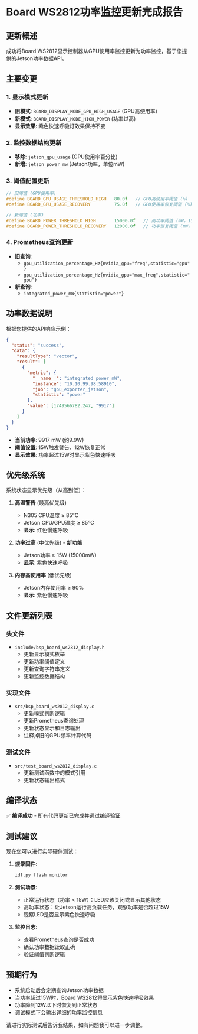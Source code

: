 # Board WS2812功率监控更新完成报告

## 更新概述

成功将Board WS2812显示控制器从GPU使用率监控更新为功率监控，基于您提供的Jetson功率数据API。

## 主要变更

### 1. 显示模式更新
- **旧模式**: `BOARD_DISPLAY_MODE_GPU_HIGH_USAGE` (GPU高使用率)
- **新模式**: `BOARD_DISPLAY_MODE_HIGH_POWER` (功率过高)
- **显示效果**: 紫色快速呼吸灯效果保持不变

### 2. 监控数据结构更新
- **移除**: `jetson_gpu_usage` (GPU使用率百分比)
- **新增**: `jetson_power_mw` (Jetson功率，单位mW)

### 3. 阈值配置更新
```c
// 旧阈值 (GPU使用率)
#define BOARD_GPU_USAGE_THRESHOLD_HIGH   80.0f   // GPU高使用率阈值 (%)
#define BOARD_GPU_USAGE_RECOVERY         75.0f   // GPU使用率恢复阈值 (%)

// 新阈值 (功率)
#define BOARD_POWER_THRESHOLD_HIGH       15000.0f   // 高功率阈值 (mW，15W)
#define BOARD_POWER_THRESHOLD_RECOVERY   12000.0f   // 功率恢复阈值 (mW，12W)
```

### 4. Prometheus查询更新
- **旧查询**: 
  - `gpu_utilization_percentage_Hz{nvidia_gpu="freq",statistic="gpu"}`
  - `gpu_utilization_percentage_Hz{nvidia_gpu="max_freq",statistic="gpu"}`
- **新查询**: 
  - `integrated_power_mW{statistic="power"}`

## 功率数据说明

根据您提供的API响应示例：
```json
{
  "status": "success",
  "data": {
    "resultType": "vector",
    "result": [
      {
        "metric": {
          "__name__": "integrated_power_mW",
          "instance": "10.10.99.98:58910",
          "job": "gpu_exporter_jetson",
          "statistic": "power"
        },
        "value": [1749566782.247, "9917"]
      }
    ]
  }
}
```

- **当前功率**: 9917 mW (约9.9W)
- **阈值设置**: 15W触发警告，12W恢复正常
- **显示效果**: 功率超过15W时显示紫色快速呼吸

## 优先级系统

系统状态显示优先级（从高到低）：

1. **高温警告** (最高优先级)
   - N305 CPU温度 ≥ 85°C
   - Jetson CPU/GPU温度 ≥ 85°C
   - **显示**: 红色慢速呼吸

2. **功率过高** (中优先级) - **新功能**
   - Jetson功率 ≥ 15W (15000mW)
   - **显示**: 紫色快速呼吸

3. **内存高使用率** (低优先级)
   - Jetson内存使用率 ≥ 90%
   - **显示**: 紫色慢速呼吸

## 文件更新列表

### 头文件
- `include/bsp_board_ws2812_display.h`
  - 更新显示模式枚举
  - 更新功率阈值定义
  - 更新查询字符串定义
  - 更新监控数据结构

### 实现文件
- `src/bsp_board_ws2812_display.c`
  - 更新模式判断逻辑
  - 更新Prometheus查询处理
  - 更新状态显示和日志输出
  - 注释掉旧的GPU频率计算代码

### 测试文件
- `src/test_board_ws2812_display.c`
  - 更新测试函数中的模式引用
  - 更新状态输出格式

## 编译状态

✅ **编译成功** - 所有代码更新已完成并通过编译验证

## 测试建议

现在您可以进行实际硬件测试：

1. **烧录固件**:
   ```bash
   idf.py flash monitor
   ```

2. **测试场景**:
   - 正常运行状态（功率 < 15W）：LED应该关闭或显示其他状态
   - 高功率状态：让Jetson运行高负载任务，观察功率是否超过15W
   - 观察LED是否显示紫色快速呼吸

3. **监控日志**:
   - 查看Prometheus查询是否成功
   - 确认功率数据读取正确
   - 验证阈值判断逻辑

## 预期行为

- 系统启动后会定期查询Jetson功率数据
- 当功率超过15W时，Board WS2812将显示紫色快速呼吸效果
- 功率降到12W以下时恢复到正常状态
- 调试模式下会输出详细的功率监控信息

请进行实际测试后告诉我结果，如有问题我可以进一步调整。
